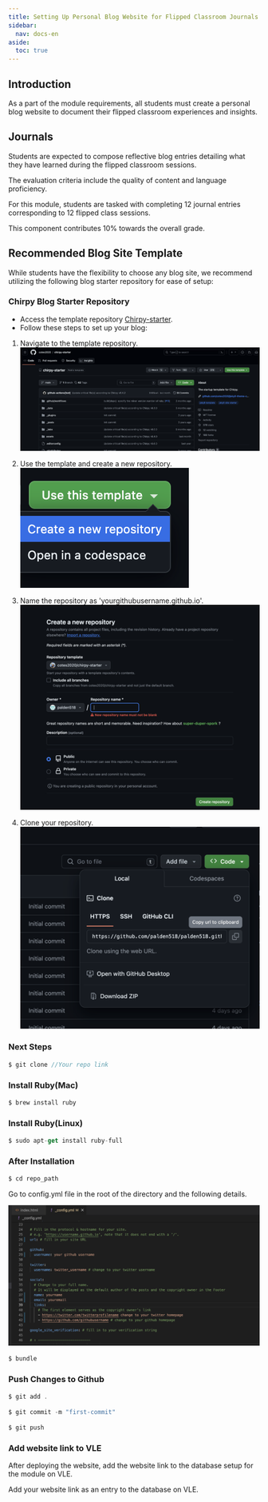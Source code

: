 ```yaml
---
title: Setting Up Personal Blog Website for Flipped Classroom Journals
sidebar:
  nav: docs-en
aside:
  toc: true
---
```


## Introduction
As a part of the module requirements, all students must create a personal blog website to document their flipped classroom experiences and insights.

## Journals
Students are expected to compose reflective blog entries detailing what they have learned during the flipped classroom sessions. 

The evaluation criteria include the quality of content and language proficiency.

For this module, students are tasked with completing 12 journal entries corresponding to 12 flipped class sessions. 

This component contributes 10% towards the overall grade.

## Recommended Blog Site Template
While students have the flexibility to choose any blog site, we recommend utilizing the following blog starter repository for ease of setup:

### Chirpy Blog Starter Repository
- Access the template repository [Chirpy-starter](https://github.com/cotes2020/chirpy-starter).
- Follow these steps to set up your blog:

1. Navigate to the template repository.
   <img src="/assets/images/repo_1.png" alt="template repository">

2. Use the template and create a new repository.
   <img src="/assets/images/repo-2.png" alt="create new repository">

3. Name the repository as 'yourgithubusername.github.io'.
   <img src="/assets/images/repo-3.png" alt="change repository name">

4. Clone your repository.
   <img src="/assets/images/repo-4.png" alt="clone repository">

### Next Steps
```javascript
$ git clone //Your repo link
```

### Install Ruby(Mac)

```javascript
$ brew install ruby
```
### Install Ruby(Linux)

```javascript
$ sudo apt-get install ruby-full
```

### After Installation
```javascript
$ cd repo_path
```
Go to config.yml file in the root of the directory and the following details.

<img src="/assets/images/repo-5.png" alt="use the template">

```javascript
$ bundle
```
### Push Changes to Github

```javascript
$ git add .
```
```javascript
$ git commit -m "first-commit"
```
```javascript
$ git push
```

### Add website link to VLE

After deploying the website, add the website link to the database setup for the module on VLE.

Add your website link as an entry to the database on VLE.
